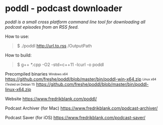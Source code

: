 # poddl - podcast downloader
*poddl is a small cross platform command line tool for downloading all podcast episodes from an RSS feed.*

How to use:  
> $ ./poddl http://url.to.rss /OutputPath

How to build:
> $ g++ *.cpp -O2 -std=c++11 -lcurl -o poddl

Precompiled binaries
<sub><sup>Windows x64</sup></sub>
https://github.com/freshe/poddl/blob/master/bin/poddl-win-x64.zip
<sub><sup>Linux x64 (Tested on Debian 11)</sup></sub>
https://github.com/freshe/poddl/blob/master/bin/poddl-linux-x64.zip

Website
https://www.fredrikblank.com/poddl/

Podcast Archiver (for Mac)
https://www.fredrikblank.com/podcast-archiver/

Podcast Saver (for iOS)
https://www.fredrikblank.com/podcast-saver/